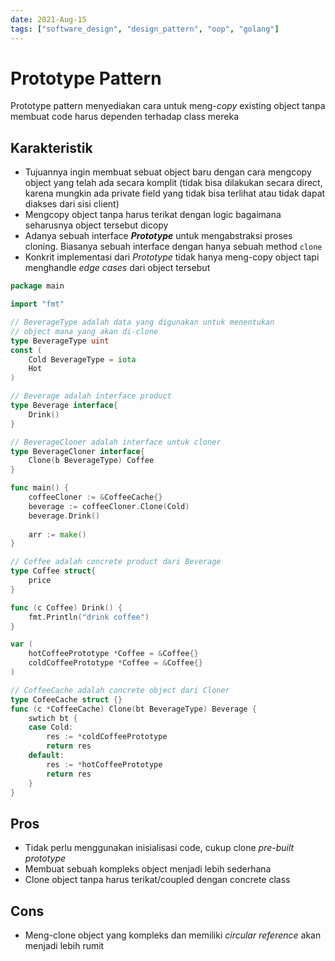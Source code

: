 ```yaml
---
date: 2021-Aug-15
tags: ["software_design", "design_pattern", "oop", "golang"]
---
```

# Prototype Pattern

Prototype pattern menyediakan cara untuk meng-*copy* existing object tanpa membuat code harus dependen terhadap class mereka

## Karakteristik
- Tujuannya ingin membuat sebuat object baru dengan cara mengcopy object yang telah ada secara komplit (tidak bisa dilakukan secara direct, karena mungkin ada private field yang tidak bisa terlihat atau tidak dapat diakses dari sisi client)
- Mengcopy object tanpa harus terikat dengan logic bagaimana seharusnya object tersebut dicopy
- Adanya sebuah interface ***Prototype*** untuk mengabstraksi proses cloning. Biasanya sebuah interface dengan hanya sebuah method `clone`
- Konkrit implementasi dari *Prototype* tidak hanya meng-copy object tapi menghandle *edge cases* dari object tersebut

```go
package main

import "fmt"

// BeverageType adalah data yang digunakan untuk menentukan
// object mana yang akan di-clone
type BeverageType uint
const (
	Cold BeverageType = iota
	Hot
)

// Beverage adalah interface product
type Beverage interface{
	Drink()
}

// BeverageCloner adalah interface untuk cloner
type BeverageCloner interface{
	Clone(b BeverageType) Coffee
}

func main() {
	coffeeCloner := &CoffeeCache{}
	beverage := coffeeCloner.Clone(Cold)
	beverage.Drink()
	
	arr := make()
}

// Coffee adalah concrete product dari Beverage
type Coffee struct{
	price
}

func (c Coffee) Drink() {
	fmt.Println("drink coffee")
}

var (
	hotCoffeePrototype *Coffee = &Coffee{}
	coldCoffeePrototype *Coffee = &Coffee{}
)

// CoffeeCache adalah concrete object dari Cloner
type CofeeCache struct {}
func (c *CoffeeCache) Clone(bt BeverageType) Beverage {
	swtich bt {
	case Cold:
		res := *coldCoffeePrototype
		return res
	default:
		res := *hotCoffeePrototype
		return res
	}
}

```

## Pros
- Tidak perlu menggunakan inisialisasi code, cukup clone *pre-built prototype*
- Membuat sebuah kompleks object menjadi lebih sederhana
- Clone object tanpa harus terikat/coupled dengan concrete class


## Cons
- Meng-clone object yang kompleks dan memiliki *circular reference* akan menjadi lebih rumit